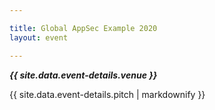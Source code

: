 ```yaml
---

title: Global AppSec Example 2020
layout: event

---
```


<!-- rebuild 15 -->

***{{ site.data.event-details.venue }}***

{{ site.data.event-details.pitch | markdownify }}



